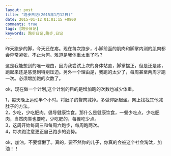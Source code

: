 ```yaml
---
layout: post
title: "跑步日记(2015年1月12日)"
date: 2015-01-12 01:01:15 +0800
comments: true
tags: [跑步日记]
keywords: 跑步日记,跑步,日记
---
```


昨天跑步的脚，今天还在疼。现在每次跑步，小脚前面的肌肉和脚掌内测的肌肉都会异常紧张，不止为何。难道是我体重太重了吗？  

这是我能想到的唯一理由，因为我尝试上次的身体站直，脚掌摆正，但是还是疼，跑起来还是感觉到特别压迫。另外一个理由是，我跑的太少了，每周甚至两周才跑一次。必须增加跑的次数了。  

ok，现在做一个计划,这个计划的目的是增加跑的次数也减少体重。   

1，每天晚上运动半个小时。将肚子的赘肉减掉。多做仰卧起坐。网上找找其他减肚子的方法。  
2，少吃，少吃肥肉。倡导健康饮食。那什么是健康饮食，一餐少吃点，少吃肥肉，当然肉类也要吃，少吃肥的，每餐吃少点。  
3，这周开始每周三和每周六跑步，每周跑两次。   
4，每次跑注意更正自己跑步的姿势。      

ok，加油，不要慵懒了。真的，要不然你的儿子，你真的会被这个社会淘汰，加油！！